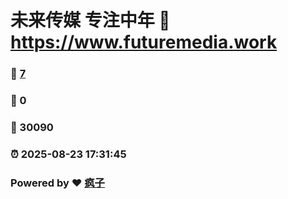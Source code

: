 # 未来传媒 专注中年 :link: https://www.futuremedia.work 
### :page_facing_up: [7](https://www.futuremedia.work/tag.html) 
### :speech_balloon: 0 
### :hibiscus: 30090 
### :alarm_clock: 2025-08-23 17:31:45 
### Powered by :heart: [疯子](https://github.com/granthuang999/Gmeek)
